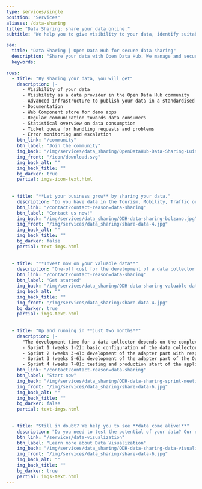 ```yaml
---
type: services/single
position: "Services"
aliases: /data-sharing
title: "Data Sharing: share your data online."
subtitle: "We help you to give visibility to your data, identify suitable formats, processing algorithms and licences and to use technologies known by application developers."

seo:
  title: "Data Sharing | Open Data Hub for secure data sharing"
  description: "Share your data with Open Data Hub. We manage and securely distribute your datasets, ensuring seamless access for collaboration and innovative applications."
  keywords:

rows:
  - title: "By sharing your data, you will get"
    description: |-
      - Visibility of your data
      - Visibility as a data provider in the Open Data Hub community
      - Advanced infrastructure to publish your data in a standardised way
      - Documentation
      - Web Component store for demo apps
      - Regular communication towards data consumers
      - Statistical overview on data consumption
      - Ticket queue for handling requests and problems
      - Error monitoring and escalation
    btn_link: "/community"
    btn_label: "Join the community"
    img_back: "/img/services/data_sharing/OpenDataHub-Data-Sharing-Luisa-by-Tania-Marcadella-3779.jpg"
    img_front: "/icon/download.svg"
    img_back_alt: ""
    img_back_title: ""
    bg_darker: true
    partial: imgs-icon-text.html
  
  
  - title: "**Let your business grow** by sharing your data."
    description: "Do you have data in the Tourism, Mobility, Traffic or Weather domains? Or any other data you think may be useful to the Open Data Hub Community?"
    btn_link: "/contact?contact-reason=data-sharing"
    btn_label: "Contact us now!"
    img_back: "/img/services/data_sharing/ODH-data-sharing-bolzano.jpg"
    img_front: "/img/services/data_sharing/share-data-4.jpg"
    img_back_alt: ""
    img_back_title: ""
    bg_darker: false
    partial: text-imgs.html
  
  
  - title: "**Invest now on your valuable data**"
    description: "One-off cost for the development of a data collector that automatically queries the source API and returns the data according to the data structure of the Open Data Hub"
    btn_link: "/contact?contact-reason=data-sharing"
    btn_label: "Get started"
    img_back: "/img/services/data_sharing/ODH-data-sharing-valuable-data.jpg"
    img_back_alt: ""
    img_back_title: ""
    img_front: "/img/services/data_sharing/share-data-4.jpg"
    bg_darker: true
    partial: imgs-text.html
  
  
  - title: "Up and running in **just two months**"
    description: |-
      "The development time for a data collector depends on the complexity of the shared data. Typically, the development time is around 2 months,   which we usually break down into 4 sprints:
      - Sprint 1 (weeks 1-2): basic configuration of the data collector
      - Sprint 2 (weeks 3-4): development of the adapter part with respect to the customer’s API
      - Sprint 3 (weeks 5-6): development of the adapter part of the Open Data Hub API
      - Sprint 4 (weeks 7-8): testing and production start of the application"
    btn_link: "/contact?contact-reason=data-sharing"
    btn_label: "Start now"
    img_back: "/img/services/data_sharing/ODH-data-sharing-sprint-meeting.jpg"
    img_front: "/img/services/data_sharing/share-data-6.jpg"
    img_back_alt: ""
    img_back_title: ""
    bg_darker: false
    partial: text-imgs.html
  
  
  - title: "Still in doubt? We help you to see **data come alive!**"
    description: "Do you need to test the potential of your data? Our experts will help you to test your idea and make it concrete with the Data Visualization service."
    btn_link: "/services/data-visualization"
    btn_label: "Learn more about Data Visualization"
    img_back: "/img/services/data_sharing/ODH-data-sharing-data-visualization.jpg"
    img_front: "/img/services/data_sharing/share-data-6.jpg"
    img_back_alt: ""
    img_back_title: ""
    bg_darker: true
    partial: imgs-text.html
---
```

